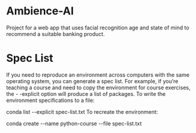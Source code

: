 # Ambience-AI
Project for a web app that uses facial recognition age and state of mind to recommend a suitable banking product.

# Spec List
If you need to reproduce an environment across computers with the same operating system, you can generate a spec list. For example, if you’re teaching a course and need to copy the environment for course exercises, the - -explicit option will produce a list of packages. To write the environment specifications to a file:

conda list --explicit spec-list.txt
To recreate the environment:

conda create --name python-course --file spec-list.txt
